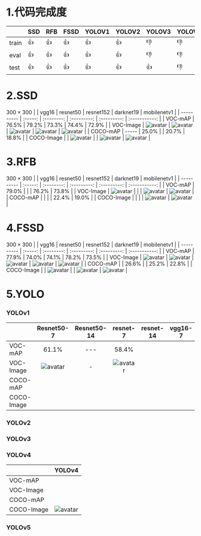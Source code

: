 # 1.代码完成度

|       | SSD | RFB | FSSD | YOLOV1 | YOLOV2 | YOLOV3 | YOLOV4 | YOLOV5 |
| ----- | --- | --- | ---- | ------ | ------ | ------ | ------ | ------ |
| train |  👍 |   👍 |  👍  |   👍   |   👍    |   👎   |   👎   |   👎    |
|  eval |  👍 |   👍 |  👍  |   👍   |   👍    |   👎   |   👎   |   👎    |
|  test |  👍 |   👍 |  👍  |   👍   |   👍    |   👍   |   👎   |   👎    |

# 2.SSD
$300 \times 300$
|            |  vgg16  |  resnet50  |  resnet152  |  darknet19  |  mobilenetv1  |
| ---------- | :-----: | :--------: | :---------: | :---------: | :-----------: |
|   VOC-mAP  |  76.5%  |    79.2%   |    73.3%    |    74.4%    |     72.9%     |
|  VOC-Image | ![avatar](result/ssd_voc_vgg16_300.jpg) | ![avatar](result/ssd_voc_resnet50_300.jpg) | ![avatar](result/ssd_voc_resnet152_300.jpg) | ![avatar](result/ssd_voc_darknet19_300.jpg) | ![avatar](result/ssd_voc_mobilenetv1_300.jpg) |
|  COCO-mAP  |  -----  |   25.0%    |             |    20.7%    |     18.8%     |
| COCO-Image |         | ![avatar](result/ssd_coco_resnet50_300.jpg) | | ![avatar](result/ssd_coco_darknet19_300.jpg) | ![avatar](result/ssd_coco_mobilenetv1_300.jpg) |

# 3.RFB
$300 \times 300$
|            |  vgg16  |  resnet50  |  resnet152  |  darknet19  |  mobilenetv1  |
| ---------- | :-----: | :--------: | :---------: | :---------: | :-----------: |
|   VOC-mAP  |  79.0%  |            |             |    76.2%    |     73.8%     |
|  VOC-Image | ![avatar](result/rfb_voc_vgg16_300.jpg) | | | ![avatar](result/rfb_voc_darknet19_300.jpg) | ![avatar](result/rfb_voc_mobilenetv1_300.jpg) |
|  COCO-mAP  |         |            |             |    22.4%    |     19.0%     |
| COCO-Image |         | | | ![avatar](result/rfb_coco_darknet19_300.jpg) | ![avatar](result/rfb_coco_mobilenetv1_300.jpg) |

# 4.FSSD
$300 \times 300$
|            |  vgg16  |  resnet50  |  resnet152  |  darknet19  |  mobilenetv1  |
| ---------- | :-----: | :--------: | :---------: | :---------: | :-----------: |
|   VOC-mAP  |  77.9%  |    74.0%   |    74.1%    |    78.2%    |     73.5%     |
|  VOC-Image | ![avatar](result/fssd_voc_vgg16_300.jpg) | ![avatar](result/fssd_voc_resnet50_300.jpg) | ![avatar](result/fssd_voc_resnet152_300.jpg) | ![avatar](result/fssd_voc_darknet19_300.jpg) | ![avatar](result/fssd_voc_mobilenetv1_300.jpg) |
|  COCO-mAP  |         |    26.6%   |             |    25.2%    |     22.8%     |
| COCO-Image | | ![avatar](result/fssd_coco_resnet50_300.jpg) | | ![avatar](result/fssd_coco_darknet19_300.jpg) | ![avatar](result/fssd_coco_mobilenetv1_300.jpg) |

# 5.YOLO
### YOLOv1
|            |  Resnet50-7 | Resnet50-14 | resnet-7 | resnet-14 | vgg16-7 | vgg16-14 |
| ---------- | :---------: | :---------: | :------: | :-------: | :-----: | :------: |
|   VOC-mAP  |    61.1%    |     ---     |  58.4%   |           |         |          |
|  VOC-Image | ![avatar](result/yolov1_voc_resnet50_7.jpg) | - | ![avatar](result/yolov1_voc_resnet_7.jpg) | | | |
|  COCO-mAP  |             |             |          |           |         |          |
| COCO-Image |             |             |          |           |         |          |

### YOLOv2
### YOLOv3
### YOLOv4
|            |  YOLOv4 |
| ---------- | :-----: |
|   VOC-mAP  |         |
|  VOC-Image |         |
|  COCO-mAP  |         |
| COCO-Image | ![avatar](result/yolov4_voc_608.jpg) |

### YOLOv5
